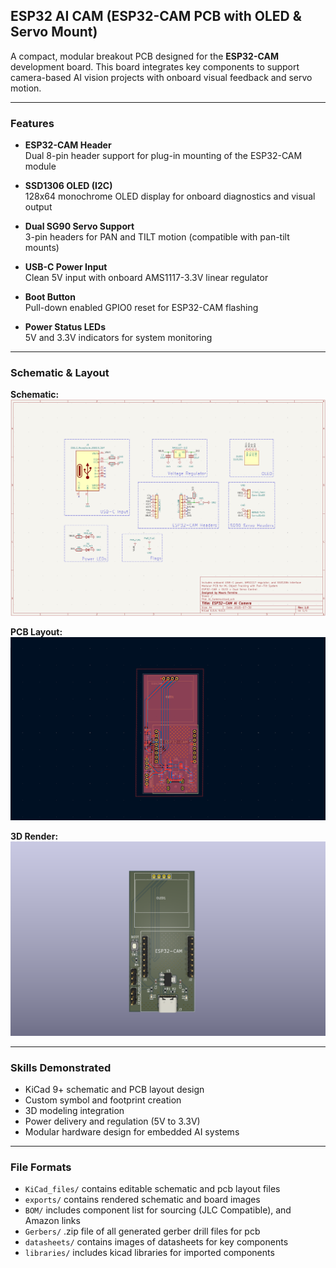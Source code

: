 ## ESP32 AI CAM (ESP32-CAM PCB with OLED & Servo Mount)

A compact, modular breakout PCB designed for the **ESP32-CAM** development board. This board integrates key components to support camera-based AI vision projects with onboard visual feedback and servo motion.

---

### Features

- **ESP32-CAM Header**  
  Dual 8-pin header support for plug-in mounting of the ESP32-CAM module

- **SSD1306 OLED (I2C)**  
  128x64 monochrome OLED display for onboard diagnostics and visual output

- **Dual SG90 Servo Support**  
  3-pin headers for PAN and TILT motion (compatible with pan-tilt mounts)

- **USB-C Power Input**  
  Clean 5V input with onboard AMS1117-3.3V linear regulator

- **Boot Button**  
  Pull-down enabled GPIO0 reset for ESP32-CAM flashing

- **Power Status LEDs**  
  5V and 3.3V indicators for system monitoring

---

### Schematic & Layout

**Schematic:**
![Schematic](exports/AI_CAM_Schematic.png)

**PCB Layout:** 
![Top Layout](exports/AI_CAM_Top.png)

**3D Render:**  
![3D Render](exports/AI_CAM_3D.png)  

---

### Skills Demonstrated

- KiCad 9+ schematic and PCB layout design
- Custom symbol and footprint creation
- 3D modeling integration
- Power delivery and regulation (5V to 3.3V)
- Modular hardware design for embedded AI systems

---

### File Formats

- `KiCad_files/` contains editable schematic and pcb layout files
- `exports/` contains rendered schematic and board images
- `BOM/` includes component list for sourcing (JLC Compatible), and Amazon links
- `Gerbers/` .zip file of all generated gerber drill files for pcb
- `datasheets/` contains images of datasheets for key components
- `libraries/` includes kicad libraries for imported components 

